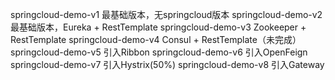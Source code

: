 springcloud-demo-v1 最基础版本，无springcloud版本
springcloud-demo-v2 最基础版本，Eureka + RestTemplate
springcloud-demo-v3 Zookeeper + RestTemplate
springcloud-demo-v4 Consul + RestTemplate（未完成）
springcloud-demo-v5 引入Ribbon
springcloud-demo-v6 引入OpenFeign
springcloud-demo-v7 引入Hystrix(50%)
springcloud-demo-v8 引入Gateway
